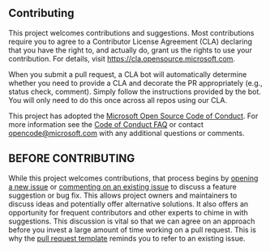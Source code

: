 ## Contributing

This project welcomes contributions and suggestions.  Most contributions require you to agree to a
Contributor License Agreement (CLA) declaring that you have the right to, and actually do, grant us
the rights to use your contribution. For details, visit https://cla.opensource.microsoft.com.

When you submit a pull request, a CLA bot will automatically determine whether you need to provide
a CLA and decorate the PR appropriately (e.g., status check, comment). Simply follow the instructions
provided by the bot. You will only need to do this once across all repos using our CLA.

This project has adopted the [Microsoft Open Source Code of Conduct](https://opensource.microsoft.com/codeofconduct/).
For more information see the [Code of Conduct FAQ](https://opensource.microsoft.com/codeofconduct/faq/) or
contact [opencode@microsoft.com](mailto:opencode@microsoft.com) with any additional questions or comments.

## BEFORE CONTRIBUTING

While this project welcomes contributions, that process begins by [opening a new issue](https://github.com/microsoft/windows-rs/issues/new/choose)
or [commenting on an existing issue](https://github.com/microsoft/windows-rs/issues) to discuss a feature suggestion or bug fix.
This allows project owners and maintainers to discuss ideas and potentially offer alternative solutions. It also offers an
opportunity for frequent contributors and other experts to chime in with suggestions. This discussion is vital so that we
can agree on an approach before you invest a large amount of time working on a pull request. This is why the
[pull request template](https://github.com/microsoft/windows-rs/blob/master/.github/pull_request_template.md) reminds you
to refer to an existing issue. 